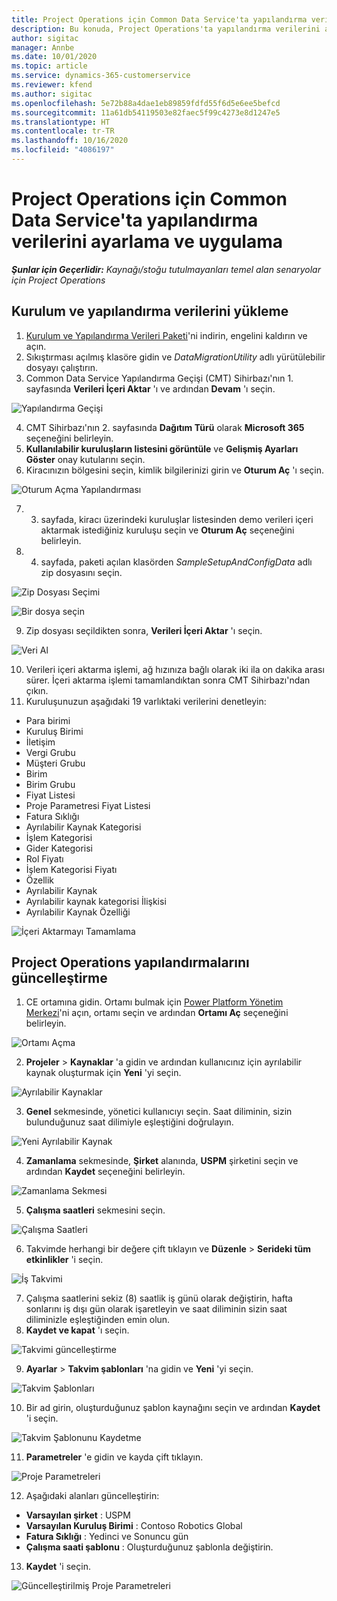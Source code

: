 ```yaml
---
title: Project Operations için Common Data Service'ta yapılandırma verilerini ayarlama ve uygulama
description: Bu konuda, Project Operations'ta yapılandırma verilerini ayarlama ve uygulama hakkında bilgiler sağlanmaktadır.
author: sigitac
manager: Annbe
ms.date: 10/01/2020
ms.topic: article
ms.service: dynamics-365-customerservice
ms.reviewer: kfend
ms.author: sigitac
ms.openlocfilehash: 5e72b88a4dae1eb89859fdfd55f6d5e6ee5befcd
ms.sourcegitcommit: 11a61db54119503e82faec5f99c4273e8d1247e5
ms.translationtype: HT
ms.contentlocale: tr-TR
ms.lasthandoff: 10/16/2020
ms.locfileid: "4086197"
---
```

# <a name="set-up-and-apply-configuration-data-in-the-common-data-service-for-project-operations"></a>Project Operations için Common Data Service'ta yapılandırma verilerini ayarlama ve uygulama

_**Şunlar için Geçerlidir:** Kaynağı/stoğu tutulmayanları temel alan senaryolar için Project Operations_

## <a name="install-setup-and-configuration-data"></a>Kurulum ve yapılandırma verilerini yükleme

1. [Kurulum ve Yapılandırma Verileri Paketi](https://download.microsoft.com/download/1/3/4/1349369c-6209-42b7-b3b4-5be0e67cacd8/ProjOpsSampleSetupData-%20Integrated%20UR1.zip)'ni indirin, engelini kaldırın ve açın.
2. Sıkıştırması açılmış klasöre gidin ve *DataMigrationUtility* adlı yürütülebilir dosyayı çalıştırın.
3. Common Data Service Yapılandırma Geçişi (CMT) Sihirbazı'nın 1. sayfasında **Verileri İçeri Aktar** 'ı ve ardından **Devam** 'ı seçin.

![Yapılandırma Geçişi](./media/1ConfigurationMigration.png)

4. CMT Sihirbazı'nın 2. sayfasında **Dağıtım Türü** olarak **Microsoft 365** seçeneğini belirleyin.
5. **Kullanılabilir kuruluşların listesini görüntüle** ve **Gelişmiş Ayarları Göster** onay kutularını seçin.
6. Kiracınızın bölgesini seçin, kimlik bilgilerinizi girin ve **Oturum Aç** 'ı seçin.

![Oturum Açma Yapılandırması](./media/2ConfigurationSignin.png)

7. 3. sayfada, kiracı üzerindeki kuruluşlar listesinden demo verileri içeri aktarmak istediğiniz kuruluşu seçin ve **Oturum Aç** seçeneğini belirleyin.
8. 4. sayfada, paketi açılan klasörden *SampleSetupAndConfigData* adlı zip dosyasını seçin.

![Zip Dosyası Seçimi](./media/3ZipFile.png)

![Bir dosya seçin](./media/4SelectAFile.png)

9. Zip dosyası seçildikten sonra, **Verileri İçeri Aktar** 'ı seçin.

![Veri Al](./media/5ImportData.png)

10. Verileri içeri aktarma işlemi, ağ hızınıza bağlı olarak iki ila on dakika arası sürer. İçeri aktarma işlemi tamamlandıktan sonra CMT Sihirbazı'ndan çıkın. 
11. Kuruluşunuzun aşağıdaki 19 varlıktaki verilerini denetleyin:

  - Para birimi
  - Kuruluş Birimi
  - İletişim
  - Vergi Grubu
  - Müşteri Grubu
  - Birim
  - Birim Grubu
  - Fiyat Listesi
  - Proje Parametresi Fiyat Listesi
  - Fatura Sıklığı
  - Ayrılabilir Kaynak Kategorisi
  - İşlem Kategorisi
  - Gider Kategorisi
  - Rol Fiyatı
  - İşlem Kategorisi Fiyatı
  - Özellik
  - Ayrılabilir Kaynak
  - Ayrılabilir kaynak kategorisi İlişkisi
  - Ayrılabilir Kaynak Özelliği

![İçeri Aktarmayı Tamamlama](./media/6CompleteImport.png)

## <a name="update-project-operations-configurations"></a>Project Operations yapılandırmalarını güncelleştirme

1. CE ortamına gidin. Ortamı bulmak için [Power Platform Yönetim Merkezi](https://admin.powerplatform.microsoft.com/environments)'ni açın, ortamı seçin ve ardından **Ortamı Aç** seçeneğini belirleyin. 

![Ortamı Açma](./media/7OpenEnvironment.png)

2. **Projeler** > **Kaynaklar** 'a gidin ve ardından kullanıcınız için ayrılabilir kaynak oluşturmak için **Yeni** 'yi seçin.

![Ayrılabilir Kaynaklar](./media/8BookableResources.png)

3. **Genel** sekmesinde, yönetici kullanıcıyı seçin. Saat diliminin, sizin bulunduğunuz saat dilimiyle eşleştiğini doğrulayın. 

![Yeni Ayrılabilir Kaynak](./media/9NewBookableResource.png)

4. **Zamanlama** sekmesinde, **Şirket** alanında, **USPM** şirketini seçin ve ardından **Kaydet** seçeneğini belirleyin. 

![Zamanlama Sekmesi](./media/10SchedulingTab.png)

5. **Çalışma saatleri** sekmesini seçin.  

![Çalışma Saatleri](./media/11WorkHours.png)

6. Takvimde herhangi bir değere çift tıklayın ve **Düzenle** > **Serideki tüm etkinlikler** 'i seçin. 

![İş Takvimi](./media/12WorkCalendar.png)

7. Çalışma saatlerini sekiz (8) saatlik iş günü olarak değiştirin, hafta sonlarını iş dışı gün olarak işaretleyin ve saat diliminin sizin saat diliminizle eşleştiğinden emin olun. 
8. **Kaydet ve kapat** 'ı seçin.

![Takvimi güncelleştirme](./media/13UpdateCalendar.png)

9. **Ayarlar** > **Takvim şablonları** 'na gidin ve **Yeni** 'yi seçin.
 
 ![Takvim Şablonları](./media/14CalendarTemplates.png)
 
 10. Bir ad girin, oluşturduğunuz şablon kaynağını seçin ve ardından **Kaydet** 'i seçin. 
 
 ![Takvim Şablonunu Kaydetme](./media/15SaveCalendarTemplate.png)
 
 11. **Parametreler** 'e gidin ve kayda çift tıklayın. 
 
 ![Proje Parametreleri](./media/16ProjectParameters.png)
 
12. Aşağıdaki alanları güncelleştirin:

 - **Varsayılan şirket** : USPM
 - **Varsayılan Kuruluş Birimi** : Contoso Robotics Global
 - **Fatura Sıklığı** : Yedinci ve Sonuncu gün
 - **Çalışma saati şablonu** : Oluşturduğunuz şablonla değiştirin.

13. **Kaydet** 'i seçin. 

![Güncelleştirilmiş Proje Parametreleri](./media/17UpdatedProjectParameters.png)
